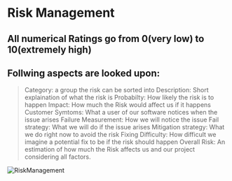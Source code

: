 # Risk Management

## All numerical Ratings go from 0(very low) to 10(extremely high) 
## Follwing aspects are looked upon:
>
> Category: a group the risk can be sorted into
> Description: Short explaination of what the risk is
> Probabilty: How likely the risk is to happen 
>Impact: How much the Risk would affect us if it happens
>Customer Symtoms: What a user of our software notices when the issue arises
>Failure Measurement: How we will notice the issue 
>Fail strategy: What we will do if the issue arises
>Mitigation strategy: What we do right now to avoid the risk
>Fixing Difficulty: How difficult we imagine a potential fix to be if the risk should happen
>Overall Risk: An estimation of how much the Risk affects us and our project considering all factors. 


![RiskManagement](https://github.com/SE-TINF22B6/Plapy/assets/57218126/47fa0f2d-a835-4da7-9747-9b57248971e7)
